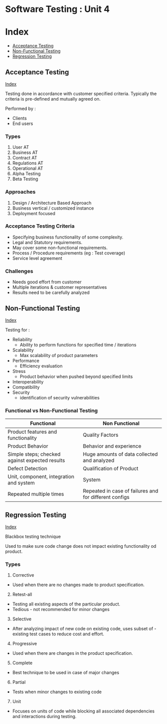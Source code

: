 # Software Testing : Unit 4

# Index

  - [Acceptance Testing](#Acceptance-Testing)
  - [Non-Functional Testing](#Non-Functional-Testing)
  - [Regression Testing](#Regression-Testing)

## Acceptance Testing
[Index](#Index)

Testing done in accordance with customer specified criteria.
Typically the criteria is pre-defined and mutually agreed on.

Performed by :

  - Clients
  - End users

### Types  

1. User AT
2. Business AT
3. Contract AT
4. Regulations AT
5. Operational AT
6. Alpha Testing
7. Beta Testing

### Approaches

1. Design / Architecture Based Approach
2. Business vertical / customized instance
3. Deployment focused

### Acceptance Testing Criteria

- Specifying business functionality of some complexity.
- Legal and Statutory requirements.
- May cover some non-functional requirements.
- Process / Procedure requirements (eg : Test coverage)
- Service level agreement

### Challenges

- Needs good effort from customer
- Multiple iterations & customer representatives
- Results need to be carefully analyzed

## Non-Functional Testing
[Index](#Index)

Testing for :
- Reliability
  - Ability to perform functions for specified time / iterations
- Scalability
  - Max scalability of product parameters
- Performance
  - Efficiency evaluation
- Stress
  - Product behavior when pushed beyond specified limits  
- Interoperability
- Compatibility
- Security
  - identification of security vulnerabilities

### Functional vs Non-Functional Testing

| Functional | Non Functional |
| --- | --- |
| Product features and functionality | Quality Factors |
| Product Behavior | Behavior and experience |
| Simple steps; checked against expected results | Huge amounts of data collected and analyzed |
| Defect Detection | Qualification of Product |
| Unit, component, integration and system | System |
| Repeated multiple times | Repeated in case of failures and for different configs |

## Regression Testing
[Index](#Index)

Blackbox testing technique

Used to make sure code change does not impact existing functionality od product.

### Types

1. Corrective

- Used when there are no changes made to product specification.

2. Retest-all

- Testing all existing aspects of the particular product.
- Tedious - not recommended for minor changes

3. Selective

- After analyzing impact of new code on existing code, uses subset of   - existing test cases to reduce cost and effort.

4. Progressive

- Used when there are changes in the product specification.

5. Complete

- Best technique to be used in case of major changes

6. Partial

- Tests when minor changes to existing code

7. Unit

- Focuses on units of code while blocking all associated dependencies and interactions during testing.
